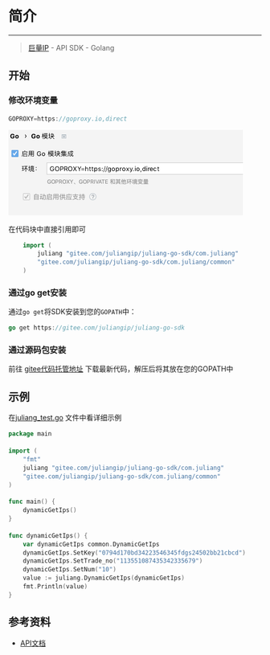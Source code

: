# 简介

---

> [巨量IP](http://www.juliangip.com) - API SDK - Golang

## 开始

### 修改环境变量
```go
GOPROXY=https://goproxy.io,direct
```

![img.png](doc/img.png)

在代码块中直接引用即可
```go
    import (
	    juliang "gitee.com/juliangip/juliang-go-sdk/com.juliang"
	    "gitee.com/juliangip/juliang-go-sdk/com.juliang/common"
    )
```

### 通过go get安装
通过`go get`将SDK安装到您的`GOPATH`中：
```go
go get https://gitee.com/juliangip/juliang-go-sdk
```

### 通过源码包安装
前往 [gitee代码托管地址](https://gitee.com/juliangip/juliang-go-sdk) 下载最新代码，解压后将其放在您的GOPATH中

## 示例
在[juliang_test.go](https://gitee.com/juliangip/juliang-go-sdk/blob/master/test/juliang_test.go) 文件中看详细示例
```go
package main

import (
	"fmt"
	juliang "gitee.com/juliangip/juliang-go-sdk/com.juliang"
	"gitee.com/juliangip/juliang-go-sdk/com.juliang/common"
)

func main() {
	dynamicGetIps()
}

func dynamicGetIps() {
	var dynamicGetIps common.DynamicGetIps
	dynamicGetIps.SetKey("0794d170bd34223546345fdgs24502bb21cbcd")
	dynamicGetIps.SetTrade_no("113551087435342335679")
	dynamicGetIps.SetNum("10")
	value := juliang.DynamicGetIps(dynamicGetIps)
	fmt.Println(value)
}
```


## 参考资料
* [API文档](https://www.juliangip.com/help/api/api/)

